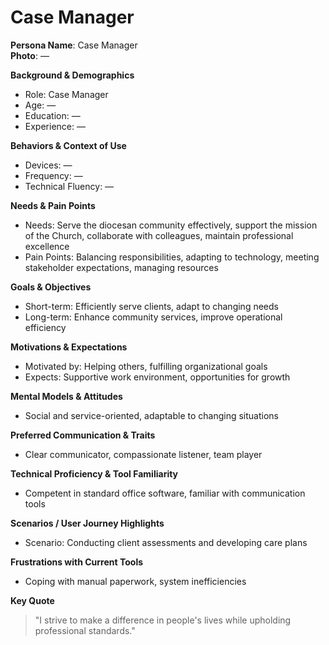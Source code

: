 # Case Manager

**Persona Name**: Case Manager  
**Photo**: —  

**Background & Demographics**  
- Role: Case Manager  
- Age: —  
- Education: —  
- Experience: —  

**Behaviors & Context of Use**  
- Devices: —  
- Frequency: —  
- Technical Fluency: —  

**Needs & Pain Points**  
- Needs: Serve the diocesan community effectively, support the mission of the Church, collaborate with colleagues, maintain professional excellence  
- Pain Points: Balancing responsibilities, adapting to technology, meeting stakeholder expectations, managing resources  

**Goals & Objectives**  
- Short-term: Efficiently serve clients, adapt to changing needs  
- Long-term: Enhance community services, improve operational efficiency  

**Motivations & Expectations**  
- Motivated by: Helping others, fulfilling organizational goals  
- Expects: Supportive work environment, opportunities for growth  

**Mental Models & Attitudes**  
- Social and service-oriented, adaptable to changing situations  

**Preferred Communication & Traits**  
- Clear communicator, compassionate listener, team player  

**Technical Proficiency & Tool Familiarity**  
- Competent in standard office software, familiar with communication tools  

**Scenarios / User Journey Highlights**  
- Scenario: Conducting client assessments and developing care plans  

**Frustrations with Current Tools**  
- Coping with manual paperwork, system inefficiencies  

**Key Quote**  
> "I strive to make a difference in people's lives while upholding professional standards."  